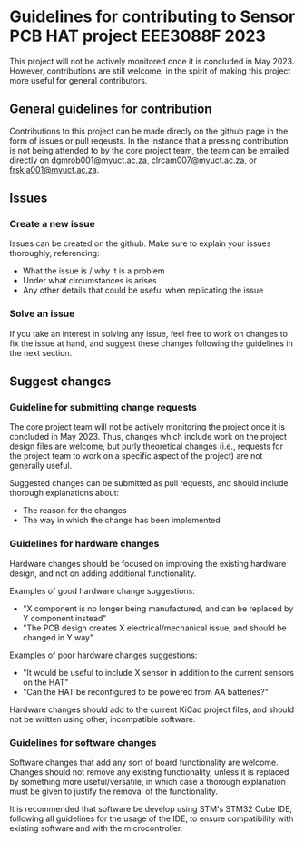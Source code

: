 # Guidelines for contributing to Sensor PCB HAT project EEE3088F 2023

This project will not be actively monitored once it is concluded in May 2023. However, contributions are still welcome, in the spirit of making this project more useful for general contributors.

## General guidelines for contribution

Contributions to this project can be made direcly on the github page in the form of issues or pull reqeusts. In the instance that a pressing contribution is not being attended to by the core project team, the team can be emailed directly on dgmrob001@myuct.ac.za, clrcam007@myuct.ac.za, or frskia001@myuct.ac.za.

## Issues

### Create a new issue

Issues can be created on the github. Make sure to explain your issues thoroughly, referencing:
- What the issue is / why it is a problem
- Under what circumstances is arises
- Any other details that could be useful when replicating the issue

### Solve an issue

If you take an interest in solving any issue, feel free to work on changes to fix the issue at hand, and suggest these changes following the guidelines in the next section.

## Suggest changes

### Guideline for submitting change requests

The core project team will not be actively monitoring the project once it is concluded in May 2023. Thus, changes which include work on the project design files are welcome, but purly theoretical changes (i.e., requests for the project team to work on a specific aspect of the project) are not generally useful.

Suggested changes can be submitted as pull requests, and should include thorough explanations about:

- The reason for the changes
- The way in which the change has been implemented

### Guidelines for hardware changes

Hardware changes should be focused on improving the existing hardware design, and not on adding additional functionality.

Examples of good hardware change suggestions:
- "X component is no longer being manufactured, and can be replaced by Y component instead"
- "The PCB design creates X electrical/mechanical issue, and should be changed in Y way"

Examples of poor hardware changes suggestions:
- "It would be useful to include X sensor in addition to the current sensors on the HAT"
- "Can the HAT be reconfigured to be powered from AA batteries?"

Hardware changes should add to the current KiCad project files, and should not be written using other, incompatible software.

### Guidelines for software changes

Software changes that add any sort of board functionality are welcome. Changes should not remove any existing functionality, unless it is replaced by something more useful/versatile, in which case a thorough explanation must be given to justify the removal of the functionality.

It is recommended that software be develop using STM's STM32 Cube IDE, following all guidelines for the usage of the IDE, to ensure compatibility with existing software and with the microcontroller.
